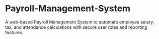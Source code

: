 # Payroll-Management-System
A web-based Payroll Management System to automate employee salary, tax, and attendance calculations with secure user roles and reporting features.
